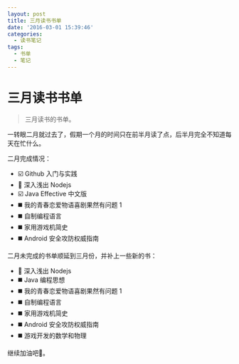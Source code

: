 ```yaml
---
layout: post
title: 三月读书书单
date: '2016-03-01 15:39:46'
categories:
  - 读书笔记
tags:
  - 书单
  - 笔记
---
```


# 三月读书书单

> 三月读书的书单。

一转眼二月就过去了，假期一个月的时间只在前半月读了点，后半月完全不知道每天在忙什么。

二月完成情况：

+ :ballot_box_with_check: Github 入门与实践
+ :black_square_button: 深入浅出 Nodejs
+ :ballot_box_with_check: Java Effective 中文版
+ :black_medium_square: 我的青春恋爱物语喜剧果然有问题 1
+ :black_medium_square: 自制编程语言
+ :black_medium_square: 家用游戏机简史
+ :black_medium_square: Android 安全攻防权威指南

二月未完成的书单顺延到三月份，并补上一些新的书：

+ :black_square_button: 深入浅出 Nodejs
+ :black_medium_square: Java 编程思想
+ :black_medium_square: 我的青春恋爱物语喜剧果然有问题 1
+ :black_medium_square: 自制编程语言
+ :black_medium_square: 家用游戏机简史
+ :black_medium_square: Android 安全攻防权威指南
+ :black_medium_square: 游戏开发的数学和物理

继续加油吧:muscle:。

